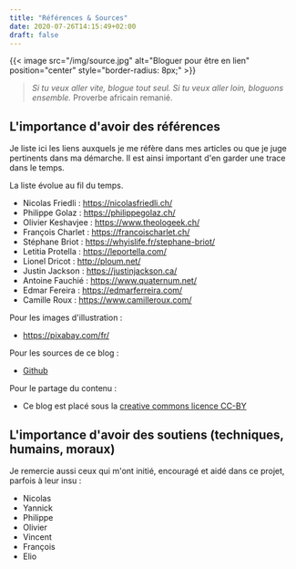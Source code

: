 ```yaml
---
title: "Références & Sources"
date: 2020-07-26T14:15:49+02:00
draft: false
---
```


{{< image src="/img/source.jpg" alt="Bloguer pour être en lien" position="center" style="border-radius: 8px;" >}}

> *Si tu veux aller vite, blogue tout seul. Si tu veux aller loin, bloguons ensemble.* Proverbe africain remanié.

## L'importance d'avoir des références

Je liste ici les liens auxquels je me réfère dans mes articles ou que je juge pertinents dans ma démarche. Il est ainsi important d'en garder une trace dans le temps.

La liste évolue au fil du temps.

+ Nicolas Friedli : https://nicolasfriedli.ch/
+ Philippe Golaz : https://philippegolaz.ch/
+ Olivier Keshavjee : https://www.theologeek.ch/
+ François Charlet : https://francoischarlet.ch/
+ Stéphane Briot : https://whyislife.fr/stephane-briot/ 
+ Letitia Protella : https://leportella.com/
+ Lionel Dricot : http://ploum.net/
+ Justin Jackson : https://justinjackson.ca/
+ Antoine Fauchié : https://www.quaternum.net/
+ Edmar Fereira : https://edmarferreira.com/
+ Camille Roux : https://www.camilleroux.com/

Pour les images d'illustration :

+ https://pixabay.com/fr/

Pour les sources de ce blog : 

+ [Github](https://github.com/jeanmarc-blog/projet-de-blog)

Pour le partage du contenu :

+ Ce blog est placé sous la [creative commons licence CC-BY](https://creativecommons.org/licenses/by/3.0/ch/deed.fr) 

## L'importance d'avoir des soutiens (techniques, humains, moraux)

Je remercie aussi ceux qui m'ont initié, encouragé et aidé dans ce projet, parfois à leur insu :

+ Nicolas
+ Yannick
+ Philippe
+ Olivier
+ Vincent
+ François
+ Elio
